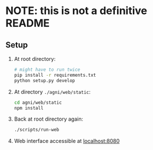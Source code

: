 # NOTE: this is not a definitive README

## Setup

1. At root directory:

    ```sh
    # might have to run twice
    pip install -r requirements.txt
    python setup.py develop
    ```

2. At directory `./agni/web/static`:

    ```sh
    cd agni/web/static
    npm install
    ```

3. Back at root directory again:

    ```sh
    ./scripts/run-web
    ```

4. Web interface accessible at <localhost:8080>

